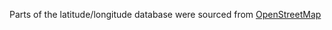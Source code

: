 Parts of the latitude/longitude database were sourced from [OpenStreetMap](https://www.openstreetmap.org/copyright)
